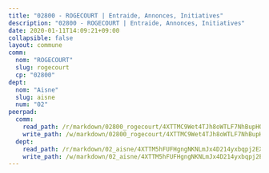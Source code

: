 ```yaml
---
title: "02800 - ROGECOURT | Entraide, Annonces, Initiatives"
description: "02800 - ROGECOURT | Entraide, Annonces, Initiatives"
date: 2020-01-11T14:09:21+09:00
collapsible: false
layout: commune
comm:
  nom: "ROGECOURT"
  slug: rogecourt
  cp: "02800"
dept:
  nom: "Aisne"
  slug: aisne
  num: "02"
peerpad:
  comm:
    read_path: /r/markdown/02800_rogecourt/4XTTMC9Wet4TJh8oWTLF7NhBupHQN4Y6ZUYdvRvQeSN3R2MUS
    write_path: /w/markdown/02800_rogecourt/4XTTMC9Wet4TJh8oWTLF7NhBupHQN4Y6ZUYdvRvQeSN3R2MUS-K3TgUt9d8tgH5K9kB9g9uDFHXfpy8HZhontuQy3ydKcvhK1AWme2GToNNoRjeTmWfjbEtEfGVqp1rBHFEPNix51qF3UWwcc9snhdL4fgPYf6hqwZUDrnJ2PN7YfU5h6LCV6bi2Zc
  dept:
    read_path: /r/markdown/02_aisne/4XTTM5hFUFHgngNKNLmJx4D214yxbqpj2EXK5CBjZ5LZF3zAf
    write_path: /w/markdown/02_aisne/4XTTM5hFUFHgngNKNLmJx4D214yxbqpj2EXK5CBjZ5LZF3zAf-K3TgUfAP6D753WPagZBnpcFgyCUpnZXNhrQsKU6J8qon6wxmFCHD5kB3GMzCYyJmAGHN58p9qgKDhnEgSAuHEK3wjVXSJoUkHyn6Vb7T2aNZ2y6ez5BMkQCEQxoUkfyK9J3TXU3M
---
```


